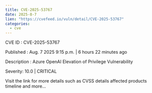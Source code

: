 ```yaml
--- 
title: CVE-2025-53767
date: 2025-8-7
lien: "https://cvefeed.io/vuln/detail/CVE-2025-53767"
categories:
  - cve
---
```


CVE ID : CVE-2025-53767

Published :  Aug. 7
2025
9:15 p.m. | 6 hours
22 minutes ago

Description : Azure OpenAI Elevation of Privilege Vulnerability

Severity: 10.0 | CRITICAL

Visit the link for more details
such as CVSS details
affected products
timeline
and more...
